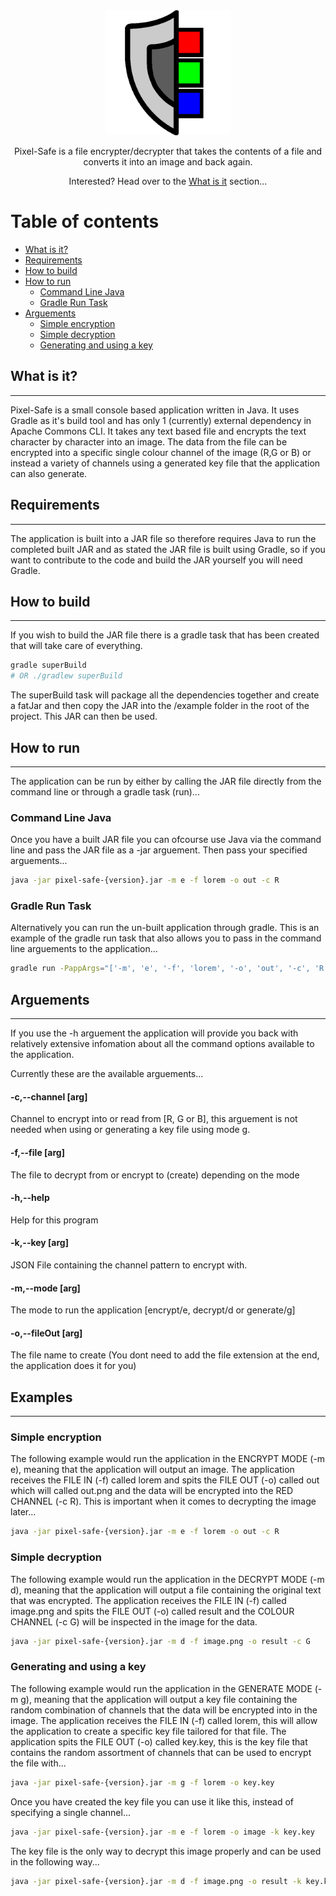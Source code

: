 <div style="text-align: center;">
    <img src="media/pixelSafeLogo.png" width="200px" title="Self created logo of Pixel-Safe">
    <p>Pixel-Safe is a file encrypter/decrypter that takes the contents of a file and converts it into an image and back again.</p>
    <p>Interested? Head over to the <a href="#what-is-it">What is it</a> section...</p>
</div>



Table of contents
=================
- [What is it?](#what-is-it)
- [Requirements](#requirements)
- [How to build](#how-to-build)
- [How to run](#how-to-run)
    - [Command Line Java](#command-line-java)
    - [Gradle Run Task](#gradle-run-task)
- [Arguements](#arguements)
    - [Simple encryption](#simple-encryption)
    - [Simple decryption](#simple-decryption)
    - [Generating and using a key](#generating-and-using-a-key)

## What is it?
-----
Pixel-Safe is a small console based application written in Java. It uses Gradle as it's build tool and has only 1 (currently) external dependency in Apache Commons CLI. It takes any text based file and encrypts the text character by character into an image. The data from the file can be encrypted into a specific single colour channel of the image (R,G or B) or instead a variety of channels using a generated key file that the application can also generate.

## Requirements
-----
The application is built into a JAR file so therefore requires Java to run the completed built JAR and as stated the JAR file is built using Gradle, so if you want to contribute to the code and build the JAR yourself you will need Gradle.

## How to build
-----
If you wish to build the JAR file there is a gradle task that has been created that will take care of everything.
```bash
gradle superBuild
# OR ./gradlew superBuild
```
The superBuild task will package all the dependencies together and create a fatJar and then copy the JAR into the /example folder in the root of the project. This JAR can then be used.

## How to run
-----
The application can be run by either by calling the JAR file directly from the command line or through a gradle task (run)...

### Command Line Java
Once you have a built JAR file you can ofcourse use Java via the command line and pass the JAR file as a -jar arguement. Then pass your specified arguements...
```bash
java -jar pixel-safe-{version}.jar -m e -f lorem -o out -c R
```

### Gradle Run Task
Alternatively you can run the un-built application through gradle.
This is an example of the gradle run task that also allows you to pass in the command line arguements to the application... 
```bash
gradle run -PappArgs="['-m', 'e', '-f', 'lorem', '-o', 'out', '-c', 'R']"
```

## Arguements
-----
If you use the -h arguement the application will provide you back with relatively extensive infomation about all the command options available to the application.

Currently these are the available arguements...

 #### -c,--channel [arg]   
 Channel to encrypt into or read from [R, G or B], this arguement is not needed when using or generating a key file using mode g.

 #### -f,--file [arg]      
 The file to decrypt from or encrypt to (create) depending on the mode

 #### -h,--help            
 Help for this program

 #### -k,--key [arg]       
 JSON File containing the channel pattern to encrypt with.

 #### -m,--mode [arg]      
 The mode to run the application [encrypt/e, decrypt/d or generate/g]

 #### -o,--fileOut [arg]   
 The file name to create (You dont need to add the file extension at the end, the application does it for you)

 ## Examples
 -----

### Simple encryption
The following example would run the application in the ENCRYPT MODE (-m e), meaning that the application will output an image. The application receives the FILE IN (-f) called lorem and spits the FILE OUT (-o) called out which will called out.png and the data will be encrypted into the RED CHANNEL (-c R). This is important when it comes to decrypting the image later...
 ```bash
 java -jar pixel-safe-{version}.jar -m e -f lorem -o out -c R
 ```
### Simple decryption
 The following example would run the application in the DECRYPT MODE (-m d), meaning that the application will output a file containing the original text that was encrypted. The application receives the FILE IN (-f) called image.png and spits the FILE OUT (-o) called result and the COLOUR CHANNEL (-c G) will be inspected in the image for the data.
 ```bash
 java -jar pixel-safe-{version}.jar -m d -f image.png -o result -c G
 ```

### Generating and using a key
 The following example would run the application in the GENERATE MODE (-m g), meaning that the application will output a key file containing the random combination of channels that the data will be encrypted into in the image. The application receives the FILE IN (-f) called lorem, this will allow the application to create a specific key file tailored for that file. The application spits the FILE OUT (-o) called key.key, this is the key file that contains the random assortment of channels that can be used to encrypt the file with...
 ```bash
 java -jar pixel-safe-{version}.jar -m g -f lorem -o key.key
 ```
 Once you have created the key file you can use it like this, instead of specifying a single channel...
 ```bash
 java -jar pixel-safe-{version}.jar -m e -f lorem -o image -k key.key
 ```
 The key file is the only way to decrypt this image properly and can be used in the following way...
 ```bash
 java -jar pixel-safe-{version}.jar -m d -f image.png -o result -k key.key 
 ```